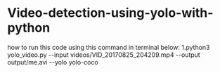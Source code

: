 # Video-detection-using-yolo-with-python
how to run this code using this command  in terminal below:
1.python3 yolo_video.py --input videos/VID_20170825_204209.mp4 --output output/me.avi --yolo yolo-coco

